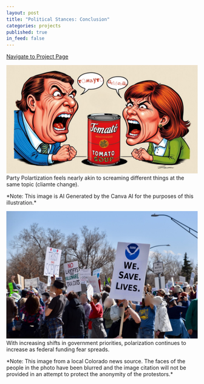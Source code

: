 ```yaml
---
layout: post
title: "Political Stances: Conclusion"
categories: projects
published: true
in_feed: false
---
```

 <section>
    <div class="row">
        <div class="col-6 col-12-small">
            <ul class="actions" style="display: flex; gap: 10px; list-style: none; padding: 0;">
                <li><a href="https://nataliermcastro.github.io/projects/2025/01/14/political-stances.html" class="button fit small">Navigate to Project Page</a></li>
            </ul>
        </div>
    </div> 
</section> 


<section>
		<p><span class="image right"><img src="/assets/images/TOMAYTO.png" alt="Two people in characicture drawings yelling at a can of tomato soup. One has the pronunciation 'tomayto' the other 'tomahto'."  /></span> Party Polartization feels nearly akin to screaming different things at the same topic (cliamte change).</p>
*Note: This image is AI Generated by the Canva AI for the purposes of this illustration.*
	</section>


<section>
		<p><span class="image fit"><img src="/assets/images/climate-protest.jpg" alt="People holding up protest signs. One has a large print of the NOAA logo and says 'we save lives'."  /></span> With increasing shifts in government priorities, polarization continues to increase as federal funding fear spreads.</p>
*Note: This image from a local Colorado news source. The faces of the people in the photo have been blurred and the image citation will not be provided in an attempt to protect the anonymity of the protestors.*
	</section>
